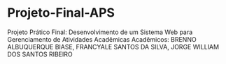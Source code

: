 # Projeto-Final-APS
Projeto Prático Final: Desenvolvimento de um Sistema Web para  Gerenciamento de Atividades Acadêmicas 
Acadêmicos: BRENNO ALBUQUERQUE BIASE, FRANCYALE SANTOS DA SILVA, JORGE WILLIAM DOS SANTOS RIBEIRO
